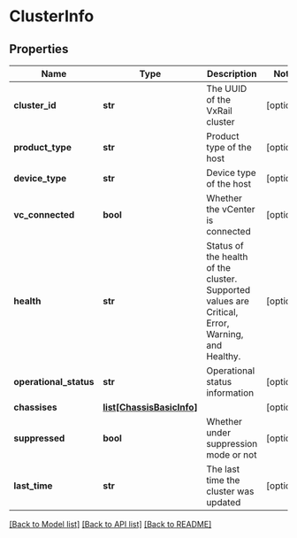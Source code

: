 # ClusterInfo

## Properties
Name | Type | Description | Notes
------------ | ------------- | ------------- | -------------
**cluster_id** | **str** | The UUID of the VxRail cluster | [optional] 
**product_type** | **str** | Product type of the host | [optional] 
**device_type** | **str** | Device type of the host | [optional] 
**vc_connected** | **bool** | Whether the vCenter is connected | [optional] 
**health** | **str** | Status of the health of the cluster. Supported values are Critical, Error, Warning, and Healthy. | [optional] 
**operational_status** | **str** | Operational status information | [optional] 
**chassises** | [**list[ChassisBasicInfo]**](ChassisBasicInfo.md) |  | [optional] 
**suppressed** | **bool** | Whether under suppression mode or not | [optional] 
**last_time** | **str** | The last time the cluster was updated | [optional] 

[[Back to Model list]](../README.md#documentation-for-models) [[Back to API list]](../README.md#documentation-for-api-endpoints) [[Back to README]](../README.md)

